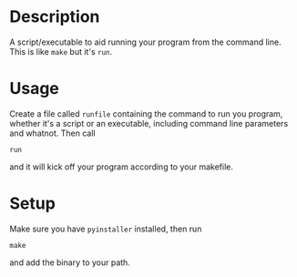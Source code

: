 # Description
A script/executable to aid running your program from the command line. This is like `make` but it's `run`.
# Usage
Create a file called `runfile` containing the command to run you program, whether it's a script or an executable, including command line parameters and whatnot. Then call 
```
run
```
and it will kick off your program according to your makefile.
# Setup
Make sure you have `pyinstaller` installed, then run 
```
make
```
and add the binary to your path.
